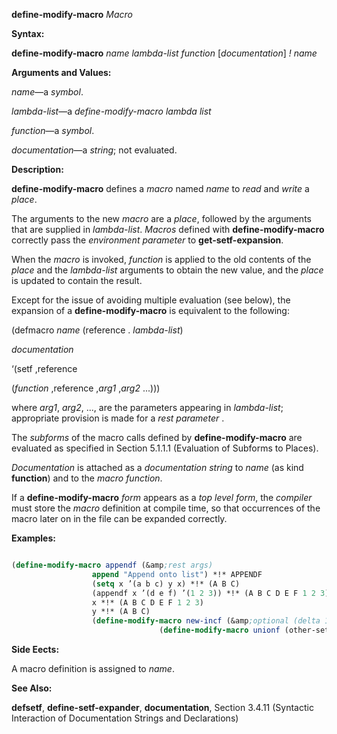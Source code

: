 **define-modify-macro** *Macro* 



**Syntax:** 



**define-modify-macro** *name lambda-list function* [*documentation*] *! name* 



**Arguments and Values:** 



*name*—a *symbol*. 



*lambda-list*—a *define-modify-macro lambda list* 



*function*—a *symbol*. 



*documentation*—a *string*; not evaluated. 



**Description:** 



**define-modify-macro** defines a *macro* named *name* to *read* and *write* a *place*. 



The arguments to the new *macro* are a *place*, followed by the arguments that are supplied in *lambda-list*. *Macros* defined with **define-modify-macro** correctly pass the *environment parameter* to **get-setf-expansion**. 



When the *macro* is invoked, *function* is applied to the old contents of the *place* and the *lambda-list* arguments to obtain the new value, and the *place* is updated to contain the result. 



Except for the issue of avoiding multiple evaluation (see below), the expansion of a **define-modify-macro** is equivalent to the following: 



(defmacro *name* (reference . *lambda-list*) 



*documentation* 



‘(setf ,reference 



(*function* ,reference ,*arg1* ,*arg2* ...))) 



where *arg1*, *arg2*, ..., are the parameters appearing in *lambda-list*; appropriate provision is made for a *rest parameter* . 



The *subforms* of the macro calls defined by **define-modify-macro** are evaluated as specified in Section 5.1.1.1 (Evaluation of Subforms to Places). 



*Documentation* is attached as a *documentation string* to *name* (as kind **function**) and to the *macro function*. 



If a **define-modify-macro** *form* appears as a *top level form*, the *compiler* must store the *macro* definition at compile time, so that occurrences of the macro later on in the file can be expanded correctly. 







 



 



**Examples:**
```lisp

(define-modify-macro appendf (&amp;rest args) 
			      append "Append onto list") *!* APPENDF 
			      (setq x ’(a b c) y x) *!* (A B C) 
			      (appendf x ’(d e f) ’(1 2 3)) *!* (A B C D E F 1 2 3) 
			      x *!* (A B C D E F 1 2 3) 
			      y *!* (A B C) 
			      (define-modify-macro new-incf (&amp;optional (delta 1)) +) 
							     (define-modify-macro unionf (other-set &amp;rest keywords) union) 

```
**Side Eects:** 



A macro definition is assigned to *name*. 



**See Also:** 



**defsetf**, **define-setf-expander**, **documentation**, Section 3.4.11 (Syntactic Interaction of Documentation Strings and Declarations) 



